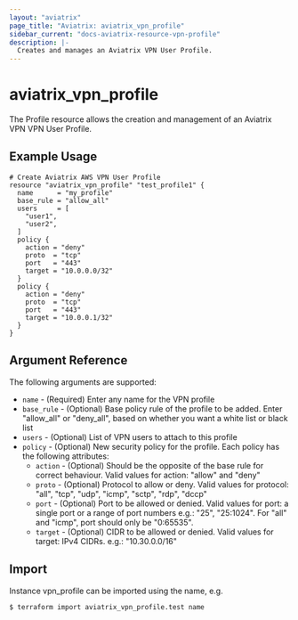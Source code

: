 ```yaml
---
layout: "aviatrix"
page_title: "Aviatrix: aviatrix_vpn_profile"
sidebar_current: "docs-aviatrix-resource-vpn-profile"
description: |-
  Creates and manages an Aviatrix VPN User Profile.
---
```


# aviatrix_vpn_profile

The Profile resource allows the creation and management of an Aviatrix VPN VPN User Profile.

## Example Usage

```hcl
# Create Aviatrix AWS VPN User Profile
resource "aviatrix_vpn_profile" "test_profile1" {
  name      = "my_profile"
  base_rule = "allow_all"
  users     = [
    "user1", 
    "user2",
  ]
  policy { 
    action = "deny"
    proto  = "tcp"
    port   = "443"
    target = "10.0.0.0/32"
  }
  policy {
    action = "deny"
    proto  = "tcp"
    port   = "443"
    target = "10.0.0.1/32"
  }
}
```

## Argument Reference

The following arguments are supported:

* `name` - (Required) Enter any name for the VPN profile
* `base_rule` - (Optional) Base policy rule of  the profile to be added. Enter "allow_all" or "deny_all", based on whether you want a white list or black list
* `users` - (Optional) List of VPN users to attach to this profile
* `policy` - (Optional) New security policy for the profile. Each policy has the following attributes:
  * `action` - (Optional) Should be the opposite of the base rule for correct behaviour. Valid values for action: "allow" and "deny"
  * `proto` - (Optional) Protocol to allow or deny. Valid values for protocol: "all", "tcp", "udp", "icmp", "sctp", "rdp", "dccp"
  * `port` - (Optional) Port to be allowed or denied. Valid values for port: a single port or a range of port numbers e.g.: "25", "25:1024". For "all" and "icmp", port should only be "0:65535".
  * `target` - (Optional) CIDR to be allowed or denied. Valid values for target: IPv4 CIDRs. e.g.: "10.30.0.0/16"

## Import

Instance vpn_profile can be imported using the name, e.g.

```
$ terraform import aviatrix_vpn_profile.test name
```